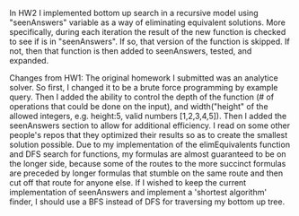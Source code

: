 In HW2 I implemented bottom up search in a recursive model
using "seenAnswers" variable as a way of eliminating equivalent solutions.
More specifically, during each iteration the result of the new function is 
checked to see if is in "seenAnswers". If so, that version of the function is 
skipped. If not, then that function is then added to seenAnswers, tested, and expanded.

Changes from HW1:
The original homework I submitted was an analytice solver. So first, I changed it
to be a brute force programming by example query. Then I added the ability to control the
depth of the function (# of operations that could be done on the input), and width("height"
of the allowed integers, e.g. height:5, valid numbers [1,2,3,4,5]). Then I added the seenAnswers
section to allow for additional efficiency. I read on some other people's repos that they
optimized their results so as to create the smallest solution possible. Due to my implementation
of the elimEquivalents function and DFS search for functions, my formulas are almost guaranteed to
be on the longer side, because some of the routes to the more succinct formulas are preceded by 
longer formulas that stumble on the same route and then cut off that route for anyone else. If
I wished to keep the current implementation of seenAnswers and implement a 'shortest algorithm' finder, I should use a BFS instead of DFS for traversing my bottom up tree. 

